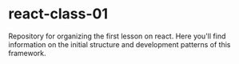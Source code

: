 # react-class-01
Repository for organizing the first lesson on react. Here you'll find information on the initial structure and development patterns of this framework.
